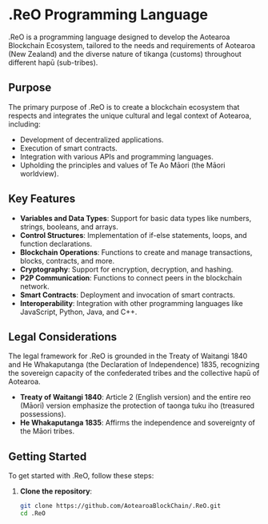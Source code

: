 # .ReO Programming Language

.ReO is a programming language designed to develop the Aotearoa Blockchain Ecosystem, tailored to the needs and requirements of Aotearoa (New Zealand) and the diverse nature of tikanga (customs) throughout different hapū (sub-tribes). 

## Purpose

The primary purpose of .ReO is to create a blockchain ecosystem that respects and integrates the unique cultural and legal context of Aotearoa, including:

- Development of decentralized applications.
- Execution of smart contracts.
- Integration with various APIs and programming languages.
- Upholding the principles and values of Te Ao Māori (the Māori worldview).

## Key Features

- **Variables and Data Types**: Support for basic data types like numbers, strings, booleans, and arrays.
- **Control Structures**: Implementation of if-else statements, loops, and function declarations.
- **Blockchain Operations**: Functions to create and manage transactions, blocks, contracts, and more.
- **Cryptography**: Support for encryption, decryption, and hashing.
- **P2P Communication**: Functions to connect peers in the blockchain network.
- **Smart Contracts**: Deployment and invocation of smart contracts.
- **Interoperability**: Integration with other programming languages like JavaScript, Python, Java, and C++.

## Legal Considerations

The legal framework for .ReO is grounded in the Treaty of Waitangi 1840 and He Whakaputanga (the Declaration of Independence) 1835, recognizing the sovereign capacity of the confederated tribes and the collective hapū of Aotearoa.

- **Treaty of Waitangi 1840**: Article 2 (English version) and the entire reo (Māori) version emphasize the protection of taonga tuku iho (treasured possessions).
- **He Whakaputanga 1835**: Affirms the independence and sovereignty of the Māori tribes.

## Getting Started

To get started with .ReO, follow these steps:

1. **Clone the repository**:

   ```sh
   git clone https://github.com/AotearoaBlockChain/.ReO.git
   cd .ReO
